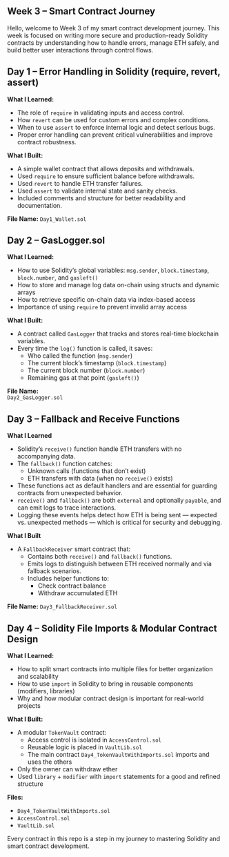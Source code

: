 ## Week 3 – Smart Contract Journey

Hello, welcome to Week 3 of my smart contract development journey. This week is focused on writing more secure and production-ready Solidity contracts by understanding how to handle errors, manage ETH safely, and build better user interactions through control flows.


## Day 1 – Error Handling in Solidity (require, revert, assert)

**What I Learned:**
- The role of `require` in validating inputs and access control.
- How `revert` can be used for custom errors and complex conditions.
- When to use `assert` to enforce internal logic and detect serious bugs.
- Proper error handling can prevent critical vulnerabilities and improve contract robustness.

**What I Built:**
- A simple wallet contract that allows deposits and withdrawals.
- Used `require` to ensure sufficient balance before withdrawals.
- Used `revert` to handle ETH transfer failures.
- Used `assert` to validate internal state and sanity checks.
- Included comments and structure for better readability and documentation.

**File Name:** 
`Day1_Wallet.sol`


## Day 2 – GasLogger.sol

**What I Learned:**
- How to use Solidity’s global variables: `msg.sender`, `block.timestamp`, `block.number`, and `gasleft()`
- How to store and manage log data on-chain using structs and dynamic arrays
- How to retrieve specific on-chain data via index-based access
- Importance of using `require` to prevent invalid array access

**What I Built:**
- A contract called `GasLogger` that tracks and stores real-time blockchain variables.
- Every time the `log()` function is called, it saves:
  - Who called the function (`msg.sender`)
  - The current block’s timestamp (`block.timestamp`)
  - The current block number (`block.number`)
  - Remaining gas at that point (`gasleft()`)

**File Name:**  
`Day2_GasLogger.sol`


## Day 3 – Fallback and Receive Functions

**What I Learned**
- Solidity’s `receive()` function handle ETH transfers with no accompanying data.
- The `fallback()` function catches:
  - Unknown calls (functions that don’t exist)
  - ETH transfers with data (when no `receive()` exists)
- These functions act as default handlers and are essential for guarding contracts from unexpected behavior.
- `receive()` and `fallback()` are both `external` and optionally `payable`, and can emit logs to trace interactions.
- Logging these events helps detect how ETH is being sent — expected vs. unexpected methods — which is critical for security and debugging.

**What I Built**
- A `FallbackReceiver` smart contract that:
  - Contains both `receive()` and `fallback()` functions.
  - Emits logs to distinguish between ETH received normally and via fallback scenarios.
  - Includes helper functions to:
    - Check contract balance
    - Withdraw accumulated ETH

**File Name:** `Day3_FallbackReceiver.sol`


## Day 4 – Solidity File Imports & Modular Contract Design

**What I Learned:**
- How to split smart contracts into multiple files for better organization and scalability
- How to use `import` in Solidity to bring in reusable components (modifiers, libraries)
- Why and how modular contract design is important for real-world projects

**What I Built:**
- A modular `TokenVault` contract:
  - Access control is isolated in `AccessControl.sol`
  - Reusable logic is placed in `VaultLib.sol`
  - The main contract `Day4_TokenVaultWithImports.sol` imports and uses the others
- Only the owner can withdraw ether
- Used `library` + `modifier` with `import` statements for a good and refined structure

**Files:**
- `Day4_TokenVaultWithImports.sol`
- `AccessControl.sol`
- `VaultLib.sol`


Every contract in this repo is a step in my journey to mastering Solidity and smart contract development.
